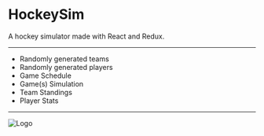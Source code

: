 # HockeySim
A hockey simulator made with React and Redux.
<hr>
<ul>
  <li>Randomly generated teams</li>
  <li>Randomly generated players</li>
  <li>Game Schedule</li>
  <li>Game(s) Simulation</li>
  <li>Team Standings</li>
  <li>Player Stats</li>
</ul>
<hr>

![Logo](http://philvr.com/react/img/hockeysim.png)
